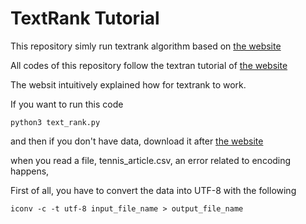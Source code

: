 # TextRank Tutorial

This repository simly run textrank algorithm based on [the website](https://www.analyticsvidhya.com/blog/2018/11/introduction-text-summarization-textrank-python/)

All codes of this repository follow the textran tutorial of [the website](https://www.analyticsvidhya.com/blog/2018/11/introduction-text-summarization-textrank-python/)

The websit intuitively explained how for textrank to work.

If you want to run this code

```
python3 text_rank.py
```


and then if you don't have data, download it after [the website](https://www.analyticsvidhya.com/blog/2018/11/introduction-text-summarization-textrank-python/)



when you read a file, tennis_article.csv, an error related to encoding happens,

First of all, you have to convert the data into UTF-8 with the following


```
iconv -c -t utf-8 input_file_name > output_file_name
```


